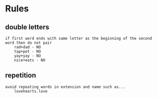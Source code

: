 # Rules



## double letters

```text
if first word ends with same letter as the beginning of the second word then do not pair
    rad+dad - NO
    tap+pet - NO
    yay+yay - NO
    nice+eats - NO
```

## repetition

```text
avoid repeating words in extension and name such as...
    lovehearts.love 
```

